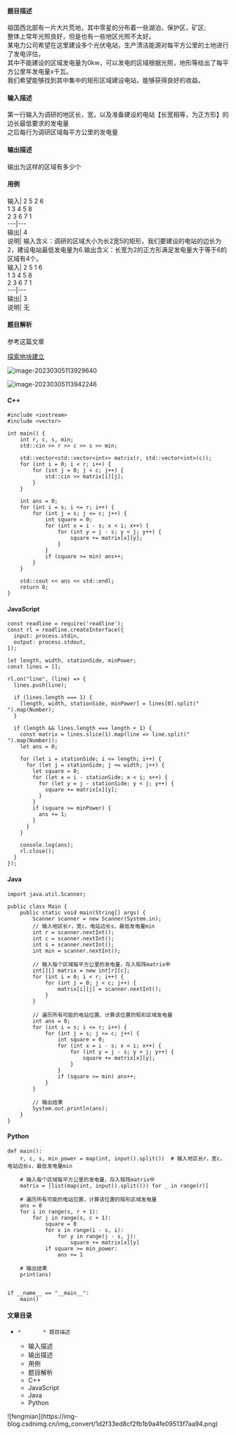 #### 题目描述

祖国西北部有一片大片荒地，其中零星的分布着一些湖泊，保护区，矿区;  
整体上常年光照良好，但是也有一些地区光照不太好。  
某电力公司希望在这里建设多个光伏电站，生产清洁能源对每平方公里的土地进行了发电评估，  
其中不能建设的区域发电量为0kw，可以发电的区域根据光照，地形等给出了每平方公里年发电量x千瓦。  
我们希望能够找到其中集中的矩形区域建设电站，能够获得良好的收益。

#### 输入描述

第一行输入为调研的地区长，宽，以及准备建设的电站【长宽相等，为正方形】的边长最低要求的发电量  
之后每行为调研区域每平方公里的发电量

#### 输出描述

输出为这样的区域有多少个

#### 用例

输入| 2 5 2 6  
1 3 4 5 8  
2 3 6 7 1  
---|---  
输出| 4  
说明|
输入含义：调研的区域大小为长2宽5的矩形，我们要建设的电站的边长为2，建设电站最低发电量为6.输出含义：长宽为2的正方形满足发电量大于等于6的区域有4个。  
输入| 2 5 1 6  
1 3 4 5 8  
2 3 6 7 1  
---|---  
输出| 3  
说明| 无  
  
#### 题目解析

参考这篇文章

[探索地块建立](https://picker.blog.csdn.net/article/details/129764472)

![image-20230305113929640](https://i-blog.csdnimg.cn/blog_migrate/a2a377529540ded7f7b7961b5cb218a1.png)

![image-20230305113942246](https://i-blog.csdnimg.cn/blog_migrate/673ea59cdebb777e2616b781311342ad.png)

#### C++

    
    
    #include <iostream>
    #include <vector>
    
    int main() {
        int r, c, s, min;
        std::cin >> r >> c >> s >> min;
    
        std::vector<std::vector<int>> matrix(r, std::vector<int>(c));
        for (int i = 0; i < r; i++) {
            for (int j = 0; j < c; j++) {
                std::cin >> matrix[i][j];
            }
        }
    
        int ans = 0;
        for (int i = s; i <= r; i++) {
            for (int j = s; j <= c; j++) {
                int square = 0;
                for (int x = i - s; x < i; x++) {
                    for (int y = j - s; y < j; y++) {
                        square += matrix[x][y];
                    }
                }
                if (square >= min) ans++;
            }
        }
    
        std::cout << ans << std::endl;
        return 0;
    }
    
    

#### JavaScript

    
    
    const readline = require('readline');
    const rl = readline.createInterface({
      input: process.stdin,
      output: process.stdout,
    });
    
    let length, width, stationSide, minPower;
    const lines = [];
    
    rl.on("line", (line) => {
      lines.push(line);
    
      if (lines.length === 1) {
        [length, width, stationSide, minPower] = lines[0].split(" ").map(Number);
      }
    
      if (length && lines.length === length + 1) {
        const matrix = lines.slice(1).map(line => line.split(" ").map(Number));
        let ans = 0;
    
        for (let i = stationSide; i <= length; i++) {
          for (let j = stationSide; j <= width; j++) {
            let square = 0;
            for (let x = i - stationSide; x < i; x++) {
              for (let y = j - stationSide; y < j; y++) {
                square += matrix[x][y];
              }
            }
            if (square >= minPower) {
              ans += 1;
            }
          }
        }
    
        console.log(ans);
        rl.close();
      }
    });
    
    

#### Java

    
    
    import java.util.Scanner;
    
    public class Main {
        public static void main(String[] args) {
            Scanner scanner = new Scanner(System.in);
            // 输入地区长r，宽c，电站边长s，最低发电量min
            int r = scanner.nextInt();
            int c = scanner.nextInt();
            int s = scanner.nextInt();
            int min = scanner.nextInt();
    
            // 输入每个区域每平方公里的发电量，存入矩阵matrix中
            int[][] matrix = new int[r][c];
            for (int i = 0; i < r; i++) {
                for (int j = 0; j < c; j++) {
                    matrix[i][j] = scanner.nextInt();
                }
            }
    
            // 遍历所有可能的电站位置，计算该位置的矩形区域发电量
            int ans = 0;
            for (int i = s; i <= r; i++) {
                for (int j = s; j <= c; j++) {
                    int square = 0;
                    for (int x = i - s; x < i; x++) {
                        for (int y = j - s; y < j; y++) {
                            square += matrix[x][y];
                        }
                    }
                    if (square >= min) ans++;
                }
            }
    
            // 输出结果
            System.out.println(ans);
        }
    }
    
    

#### Python

    
    
    def main():
        r, c, s, min_power = map(int, input().split())  # 输入地区长r，宽c，电站边长s，最低发电量min
    
        # 输入每个区域每平方公里的发电量，存入矩阵matrix中
        matrix = [list(map(int, input().split())) for _ in range(r)]
    
        # 遍历所有可能的电站位置，计算该位置的矩形区域发电量
        ans = 0
        for i in range(s, r + 1):
            for j in range(s, c + 1):
                square = 0
                for x in range(i - s, i):
                    for y in range(j - s, j):
                        square += matrix[x][y]
                if square >= min_power:
                    ans += 1
    
        # 输出结果
        print(ans)
    
    
    if __name__ == "__main__":
        main()
    
    

#### 文章目录

  *     *       * 题目描述
      * 输入描述
      * 输出描述
      * 用例
      * 题目解析
      * C++
      * JavaScript
      * Java
      * Python

![fengmian](https://img-
blog.csdnimg.cn/img_convert/1d2f33ed8cf2fb1b9a4fe09513f7aa94.png)

